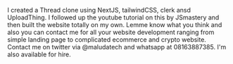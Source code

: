 I created a Thread clone using NextJS, tailwindCSS, clerk ansd UploadThing. I followed up the youtube tutorial on this by JSmastery and then built the website totally on my own. Lemme know what you think and also you can contact me for all your website development ranging from simple landing page to complicated ecommerce and crypto website. Contact me on twitter via @maludatech and whatsapp at 08163887385. I'm also available for hire.
